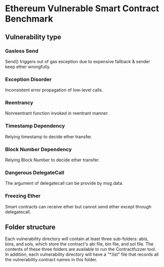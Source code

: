 # Ethereum Vulnerable Smart Contract Benchmark
## Vulnerability type
### Gasless Send
Send() triggers out of gas exception due to expensive fallback & sender keep ether wrongfully.	
### Exception Disorder
Inconsistent error propagation of low-level calls.
### Reentrancy
Nonreentrant function invoked in reentrant manner.
### Timestamp Dependency
Relying timestamp to decide ether transfer.	
### Block Number Dependency
Relying Block Number to decide ether transfer.	
### Dangerous DelegateCall
The argument of delegatecall can be provide by msg.data.
### Freezing Ether 
Smart contracts can receive ether but cannot send ether except through delegatecall.
## Folder structure
Each vulnerability directory will contain at least three sub-folders: abis, bins, and sols, which store the contract's abi file, bin file, and sol file. The contents of these three folders are available to run the Contractfuzzer tool. 
In addition, each vulnerability directory will have a "*.list" file that records all the vulnerability contract names in this folder.
